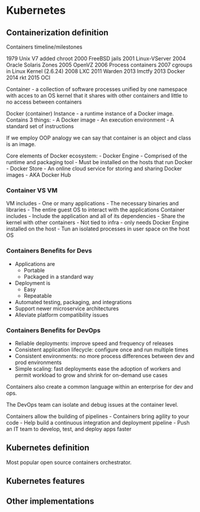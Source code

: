 # Kubernetes

## Containerization definition

Containers timeline/milestones

1979 Unix V7 added chroot
2000 FreeBSD jails
2001 Linux-VServer
2004 Oracle Solaris Zones
2005 OpenVZ
2006 Process containers
2007 cgroups in Linux Kernel (2.6.24)
2008 LXC
2011 Warden
2013 Imctfy
2013 Docker
2014 rkt
2015 OCI

Container - a collection of software processes unified by one namespace with acces to an OS kernel that it shares with other containers and little to no access between containers

Docker (container) Instance - a runtime instance of a Docker image. Contains 3 things:
    - A Docker image
    - An execution environment
    - A standard set of instructions

If we employ OOP analogy we can say that container is an object and class is an image.

Core elements of Docker ecosystem:
    - Docker Engine
        - Comprised of the runtime and packaging tool
        - Must be installed on the hosts that run Docker
    - Docker Store
        - An online cloud service for storing and sharing Docker images
        - AKA Docker Hub

### Container VS VM

VM includes
    - One or many applications
    - The necessary binaries and libraries
    - The entire guest OS to interact with the applications
Container includes
    - Include the application and all of its dependencies
    - Share the kernel with other containers
    - Not tied to infra - only needs Docker Engine installed on the host
    - Tun an isolated processes in user space on the host OS

### Containers Benefits for Devs

- Applications are
  - Portable
  - Packaged in a standard way
- Deployment is
  - Easy
  - Repeatable
- Automated testing, packaging, and integrations
- Support newer microservice architectures
- Alleviate platform compatibility issues

### Containers Benefits for DevOps

- Reliable deployments: improve speed and frequency of releases
- Consistent application lifecycle: configure once and run multiple times
- Consistent environments: no more process differences between dev and prod environments
- Simple scaling: fast deployments ease the adoption of workers and permit workload to grow and shrink for on-demand use cases

Containers also create a common language within an enterprise for dev and ops.

The DevOps team can isolate and debug issues at the container level.

Containers allow the building of pipelines
    - Containers bring agility to your code
    - Help build a continuous integration and deployment pipeline
    - Push an IT team to develop, test, and deploy apps faster

## Kubernetes definition

Most popular open source containers orchestrator.

## Kubernetes features

## Other implementations

